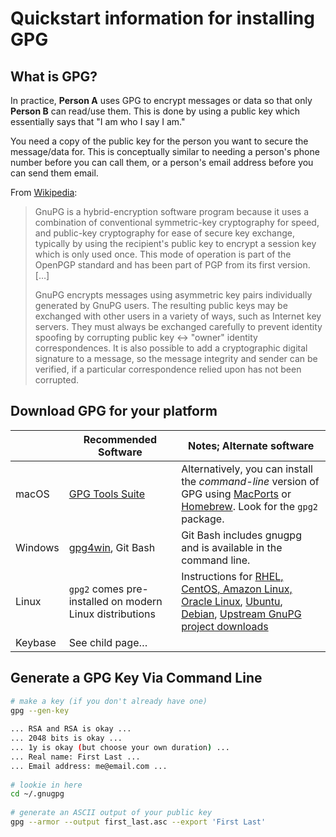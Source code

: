 # Quickstart information for installing GPG

## What is GPG?

In practice, **Person A** uses GPG to encrypt messages or data so that only **Person B** can read/use them. This is done by using a public key which essentially says that "I am who I say I am."

You need a copy of the public key for the person you want to secure the message/data for. This is conceptually similar to needing a person's phone number before you can call them, or a person's email address before you can send them email.

From [Wikipedia](https://en.wikipedia.org/wiki/GNU_Privacy_Guard):

> GnuPG is a hybrid-encryption software program because it uses a combination of conventional symmetric-key cryptography for speed, and public-key cryptography for ease of secure key exchange, typically by using the recipient's public key to encrypt a session key which is only used once. This mode of operation is part of the OpenPGP standard and has been part of PGP from its first version. […]
>
> GnuPG encrypts messages using asymmetric key pairs individually generated by GnuPG users. The resulting public keys may be exchanged with other users in a variety of ways, such as Internet key servers. They must always be exchanged carefully to prevent identity spoofing by corrupting public key ↔ "owner" identity correspondences. It is also possible to add a cryptographic digital signature to a message, so the message integrity and sender can be verified, if a particular correspondence relied upon has not been corrupted.

## Download GPG for your platform
 
|   | Recommended Software | Notes; Alternate software |
| - | -------------------- | ------------------------- |
| macOS | [GPG Tools Suite][gpgtools] | Alternatively, you can install the _command-line_ version of GPG using [MacPorts] or [Homebrew]. Look for the `gpg2` package. |	
| Windows | [gpg4win], Git Bash | Git Bash includes gnugpg and is available in the command line. |
| Linux | `gpg2` comes pre-installed on modern Linux distributions| Instructions for [RHEL, CentOS, Amazon Linux, Oracle Linux][install-rhel], [Ubuntu][install-ubuntu], [Debian][install-debian], [Upstream GnuPG project downloads][install-upstream] |
| Keybase | See child page…	| |

## Generate a GPG Key Via Command Line

```bash
# make a key (if you don't already have one)
gpg --gen-key
 
... RSA and RSA is okay ...
... 2048 bits is okay ...
... 1y is okay (but choose your own duration) ...
... Real name: First Last ...
... Email address: me@email.com ...
 
# lookie in here
cd ~/.gnugpg
 
# generate an ASCII output of your public key
gpg --armor --output first_last.asc --export 'First Last'
```

  [gpg4win]: https://www.gpg4win.org
  [gpgtools]: https://gpgtools.org
  [Homebrew]: https://brew.sh
  [install-rhel]: https://access.redhat.com/documentation/en-US/Red_Hat_Enterprise_Linux/7/html/Security_Guide/sec-Encryption.html#sec-Creating_GPG_Keys
  [install-ubuntu]: https://help.ubuntu.com/community/GnuPrivacyGuardHowto
  [install-debian]: https://keyring.debian.org/creating-key.html
  [install-upstream]: https://gnupg.org/download/index.html
  [MacPorts]: https://www.macports.org
